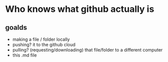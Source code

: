 # Who knows what github actually is

## goalds
- making a file / folder locally
- pushing? it to the github cloud
- pulling? (requesting/downloading) that file/folder to a different computer
- this .md file
